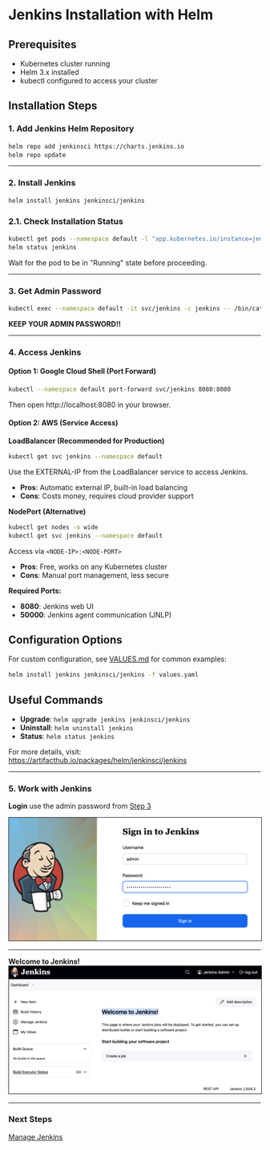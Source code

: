 # Jenkins Installation with Helm

## Prerequisites
- Kubernetes cluster running
- Helm 3.x installed
- kubectl configured to access your cluster

## Installation Steps

### 1. Add Jenkins Helm Repository
```bash
helm repo add jenkinsci https://charts.jenkins.io
helm repo update
```
---

### 2. Install Jenkins
```bash
helm install jenkins jenkinsci/jenkins
```

### 2.1. Check Installation Status
```bash
kubectl get pods --namespace default -l "app.kubernetes.io/instance=jenkins"
helm status jenkins
```
Wait for the pod to be in "Running" state before proceeding.

---

### 3. Get Admin Password
```bash
kubectl exec --namespace default -it svc/jenkins -c jenkins -- /bin/cat /run/secrets/additional/chart-admin-password && echo
```
**KEEP YOUR ADMIN PASSWORD!!**

---

### 4. Access Jenkins

#### Option 1: Google Cloud Shell (Port Forward)
```bash
kubectl --namespace default port-forward svc/jenkins 8080:8080
```
Then open http://localhost:8080 in your browser.

#### Option 2: AWS (Service Access)

**LoadBalancer (Recommended for Production)**
```bash
kubectl get svc jenkins --namespace default
```
Use the EXTERNAL-IP from the LoadBalancer service to access Jenkins.
- **Pros**: Automatic external IP, built-in load balancing
- **Cons**: Costs money, requires cloud provider support

**NodePort (Alternative)**
```bash
kubectl get nodes -o wide
kubectl get svc jenkins --namespace default
```
Access via `<NODE-IP>:<NODE-PORT>`
- **Pros**: Free, works on any Kubernetes cluster
- **Cons**: Manual port management, less secure

**Required Ports:**
- **8080**: Jenkins web UI
- **50000**: Jenkins agent communication (JNLP)


## Configuration Options

For custom configuration, see [VALUES.md](./VALUES.md) for common examples:
```bash
helm install jenkins jenkinsci/jenkins -f values.yaml
```

## Useful Commands

- **Upgrade**: `helm upgrade jenkins jenkinsci/jenkins`
- **Uninstall**: `helm uninstall jenkins`
- **Status**: `helm status jenkins`

For more details, visit: https://artifacthub.io/packages/helm/jenkinsci/jenkins

---
### 5. Work with Jenkins

**Login**
use the admin password from [Step 3](https://github.com/elevy99927/Jenkins-k8s/tree/main/Part4-CICD/04-Jenkins/01-install#3-get-admin-password)

<img src="./images/login.png" border="1">

---
**Welcome to Jenkins!**
<img src="./images/welcome.png" border="1">


---
### **Next Steps**
<a href="../02-manage/README.md">Manage Jenkins</a>